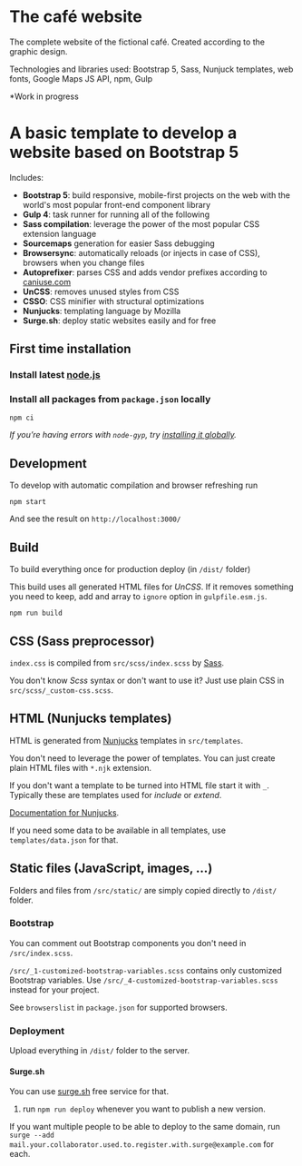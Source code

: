 # The café website

The complete website of the fictional café. Created according to the graphic design.

Technologies and libraries used: Bootstrap 5, Sass, Nunjuck templates, web fonts, Google Maps JS API, npm, Gulp

*Work in progress

# A basic template to develop a website based on Bootstrap 5

Includes:

-   **Bootstrap 5**: build responsive, mobile-first projects on the web with the world's most popular front-end component library
-   **Gulp 4**: task runner for running all of the following
-   **Sass compilation**: leverage the power of the most popular CSS extension language
-   **Sourcemaps** generation for easier Sass debugging
-   **Browsersync**: automatically reloads (or injects in case of CSS), browsers when you change files
-   **Autoprefixer**: parses CSS and adds vendor prefixes according to [caniuse.com]()
-   **UnCSS**: removes unused styles from CSS
-   **CSSO**: CSS minifier with structural optimizations
-   **Nunjucks**: templating language by Mozilla
-   **Surge.sh**: deploy static websites easily and for free

## First time installation

### Install latest [node.js](https://nodejs.org/)

### Install all packages from `package.json` locally

```shell
npm ci
```

_If you’re having errors with `node-gyp`, try [installing it globally](https://github.com/nodejs/node-gyp#installation)._

## Development

To develop with automatic compilation and browser refreshing run

```shell
npm start
```

And see the result on `http://localhost:3000/`

## Build

To build everything once for production deploy (in `/dist/` folder)

This build uses all generated HTML files for _UnCSS_. If it removes something you need to keep, add and array to `ignore` option in `gulpfile.esm.js`.

```shell
npm run build
```

## CSS (Sass preprocessor)

`index.css` is compiled from `src/scss/index.scss` by [Sass](http://sass-lang.com/).

You don't know _Scss_ syntax or don't want to use it? Just use plain CSS in `src/scss/_custom-css.scss`.

## HTML (Nunjucks templates)

HTML is generated from [Nunjucks](https://mozilla.github.io/nunjucks/) templates in `src/templates`.

You don't need to leverage the power of templates. You can just create plain HTML files with `*.njk` extension.

If you don't want a template to be turned into HTML file start it with `_`. Typically these are templates used for _include_ or _extend_.

[Documentation for Nunjucks](https://mozilla.github.io/nunjucks/templating.html).

If you need some data to be available in all templates, use `templates/data.json` for that.

## Static files (JavaScript, images, …)

Folders and files from `/src/static/` are simply copied directly to `/dist/` folder.

### Bootstrap

You can comment out Bootstrap components you don't need in `/src/index.scss`.

`/src/_1-customized-bootstrap-variables.scss` contains only customized Bootstrap variables. Use `/src/_4-customized-bootstrap-variables.scss` instead for your project.

See `browserslist` in `package.json` for supported browsers.

### Deployment

Upload everything in `/dist/` folder to the server.

#### Surge.sh

You can use [surge.sh](https://surge.sh) free service for that.

1. run `npm run deploy` whenever you want to publish a new version.

If you want multiple people to be able to deploy to the same domain, run `surge --add mail.your.collaborator.used.to.register.with.surge@example.com` for each.
